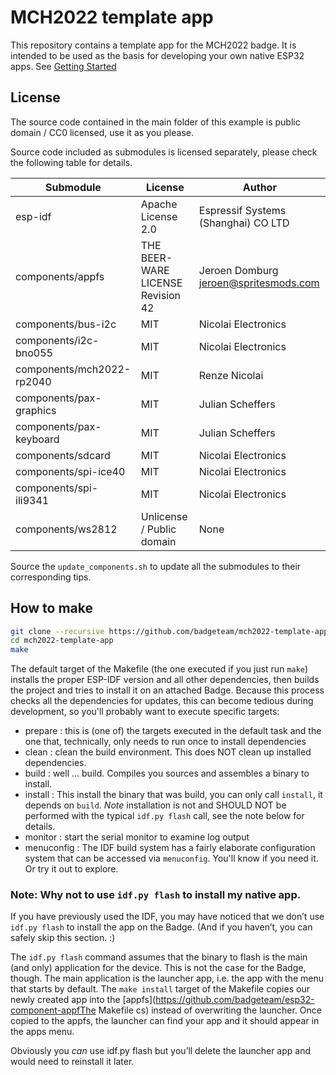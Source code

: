 # MCH2022 template app

This repository contains a template app for the MCH2022 badge.
It is intended to be used as the basis for developing your own native ESP32
apps. See [Getting Started](https://badge.team/docs/badges/mch2022/software-development/esp-idf/esp_idf_getting_started/)

## License

The source code contained in the main folder of this example is public domain / CC0 licensed, use it as you please.

Source code included as submodules is licensed separately, please check the
following table for details.

| Submodule                   | License                           | Author                                                 |
|-----------------------------|-----------------------------------|--------------------------------------------------------|
| esp-idf                     | Apache License 2.0                | Espressif Systems (Shanghai) CO LTD                    |
| components/appfs            | THE BEER-WARE LICENSE Revision 42 | Jeroen Domburg <jeroen@spritesmods.com>                |
| components/bus-i2c          | MIT                               | Nicolai Electronics                                    |
| components/i2c-bno055       | MIT                               | Nicolai Electronics                                    |
| components/mch2022-rp2040   | MIT                               | Renze Nicolai                                          |
| components/pax-graphics     | MIT                               | Julian Scheffers                                       |
| components/pax-keyboard     | MIT                               | Julian Scheffers                                       |
| components/sdcard           | MIT                               | Nicolai Electronics                                    |
| components/spi-ice40        | MIT                               | Nicolai Electronics                                    |
| components/spi-ili9341      | MIT                               | Nicolai Electronics                                    |
| components/ws2812           | Unlicense / Public domain         | None                                                   |


Source the `update_components.sh` to update all the submodules to their
corresponding tips.

## How to make
```sh
git clone --recursive https://github.com/badgeteam/mch2022-template-app
cd mch2022-template-app
make
```

The default target of the Makefile (the one executed if you just run `make`) installs the proper ESP-IDF version and all other dependencies, then builds the project and tries to install it on an attached Badge. Because this process checks all the dependencies for updates, this can become tedious during development, so you'll probably want to execute specific targets:

- prepare : this is (one of) the targets executed in the default task and the one that, technically, only needs to run once to install dependencies
- clean : clean the build environment. This does NOT clean up installed dependencies.
- build : well ... build. Compiles you sources and assembles a binary to install.
- install : This install the binary that was build, you can only call `install`, it depends on `build`. *Note* installation is not and SHOULD NOT be performed with the typical `idf.py flash` call, see the note below for details.
- monitor : start the serial monitor to examine log output
- menuconfig : The IDF build system has a fairly elaborate configuration system that can be accessed via `menuconfig`. You'll know if you need it. Or try it out to explore.


### Note: Why not to use `idf.py flash` to install my native app.

If you have previously used the IDF, you may have noticed that we don’t use
`idf.py flash` to install the app on the Badge. (And if you haven’t, you can
safely skip this section. :)

The `idf.py flash` command assumes that the binary to flash is the main (and
only) application for the device. This is not the case for the Badge, though.
The main application is the launcher app, i.e. the app with the menu that
starts by default. The `make install` target of the Makefile copies our newly
created app into the
[appfs](https://github.com/badgeteam/esp32-component-appfThe Makefile cs)
instead of overwriting the launcher. Once copied to the appfs, the launcher can
find your app and it should appear in the apps menu.

Obviously you _can_ use idf.py flash but you’ll delete the launcher app and would
need to reinstall it later.
